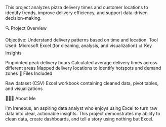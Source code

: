 This project analyzes pizza delivery times and customer locations to identify trends, improve delivery efficiency, and support data-driven decision-making.

🔍 Project Overview

Objective: Understand delivery patterns based on time and location.
Tool Used: Microsoft Excel (for cleaning, analysis, and visualization)
📊 Key Insights

Pinpointed peak delivery hours
Calculated average delivery times across different areas
Mapped delivery locations to identify hotspots and demand zones
📁 Files Included

Raw dataset (CSV)
Excel workbook containing cleaned data, pivot tables, and visualizations


👨🏽‍💻 About Me

I'm Ireneous, an aspiring data analyst who enjoys using Excel to turn raw data into clear, actionable insights. This project demonstrates my ability to clean data, create dashboards, and tell a story using nothing but Excel.
